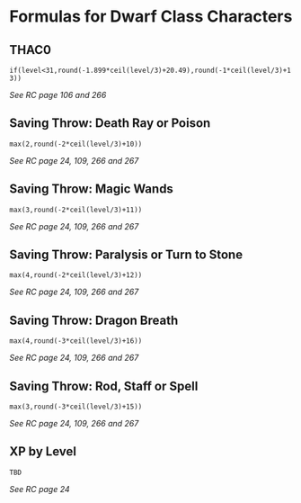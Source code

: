 # Formulas for Dwarf Class Characters

## THAC0
`if(level<31,round(-1.899*ceil(level/3)+20.49),round(-1*ceil(level/3)+13))`

*See RC page 106 and 266*

## Saving Throw: Death Ray or Poison
`max(2,round(-2*ceil(level/3)+10))`

*See RC page 24, 109, 266 and 267*

## Saving Throw: Magic Wands
`max(3,round(-2*ceil(level/3)+11))`

*See RC page 24, 109, 266 and 267*

## Saving Throw: Paralysis or Turn to Stone
`max(4,round(-2*ceil(level/3)+12))`

*See RC page 24, 109, 266 and 267*

## Saving Throw: Dragon Breath
`max(4,round(-3*ceil(level/3)+16))`

*See RC page 24, 109, 266 and 267*

## Saving Throw: Rod, Staff or Spell
`max(3,round(-3*ceil(level/3)+15))`

*See RC page 24, 109, 266 and 267*

## XP by Level
`TBD`

*See RC page 24*
